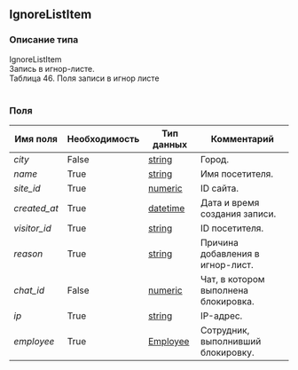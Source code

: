 
## IgnoreListItem

### Описание типа
IgnoreListItem<br/>Запись в игнор-листе.<br/>Таблица 46. Поля записи в игнор листе<br/><br/>
### Поля

| Имя поля | Необходимость | Тип данных | Комментарий |
|---|---|---|---|
|*city*|False|[string](/docs/types/string.md)|Город.<br/>|
|*name*|True|[string](/docs/types/string.md)|Имя посетителя.<br/>|
|*site_id*|True|[numeric](/docs/types/numeric.md)|ID сайта.<br/>|
|*created_at*|True|[datetime](/docs/types/datetime.md)|Дата и время создания записи.<br/>|
|*visitor_id*|True|[string](/docs/types/string.md)|ID посетителя.<br/>|
|*reason*|True|[string](/docs/types/string.md)|Причина добавления в игнор-лист.<br/>|
|*chat_id*|False|[numeric](/docs/types/numeric.md)|Чат, в котором выполнена блокировка.<br/>|
|*ip*|True|[string](/docs/types/string.md)|IP-адрес.<br/>|
|*employee*|True|[Employee](/docs/types/Employee.md)|Сотрудник, выполнивший блокировку.<br/>|
